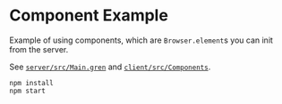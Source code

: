 # Component Example

Example of using components, which are `Browser.element`s you can init from the server.

See [`server/src/Main.gren`](server/src/Main.gren) and [`client/src/Components`](client/src/Components).

```
npm install
npm start
```
